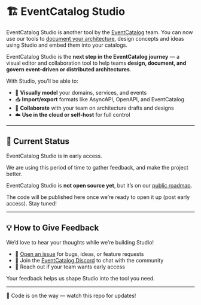 # 🏗 EventCatalog Studio

EventCatalog Studio is another tool by the [EventCatalog](https://eventcatalog.dev/) team. You can now use our tools to [document your architecture](https://eventcatalog.dev/), design concepts and ideas using Studio and embed them into your catalogs. 

EventCatalog Studio is the **next step in the EventCatalog journey** — a visual editor and collaboration tool to help teams **design, document, and govern event-driven or distributed architectures**.

With Studio, you’ll be able to:
- 🎨 **Visually model** your domains, services, and events  
- 📥 **Import/export** formats like AsyncAPI, OpenAPI, and EventCatalog  
- 👥 **Collaborate** with your team on architecture drafts and designs  
- ☁️ **Use in the cloud or self-host** for full control  

---

## 🚧 Current Status

EventCatalog Studio is in early access.

We are using this period of time to gather feedback, and make the project better.

EventCatalog Studio is **not open source yet**, but it’s on our [public roadmap](https://www.eventcatalog.dev/roadmap).  

The code will be published here once we’re ready to open it up (post early access). Stay tuned!

---

## 💡 How to Give Feedback

We’d love to hear your thoughts while we’re building Studio!  

- 🐞 [Open an issue](https://github.com/event-catalog/eventcatalog-studio/issues) for bugs, ideas, or feature requests  
- 💬 Join the [EventCatalog Discord]([https://discord.gg/5JjtZrA4cB](https://discord.gg/3rjaZMmrAm)) to chat with the community  
- 📧 Reach out if your team wants early access  

Your feedback helps us shape Studio into the tool you need.


---

👀 Code is on the way — watch this repo for updates!
